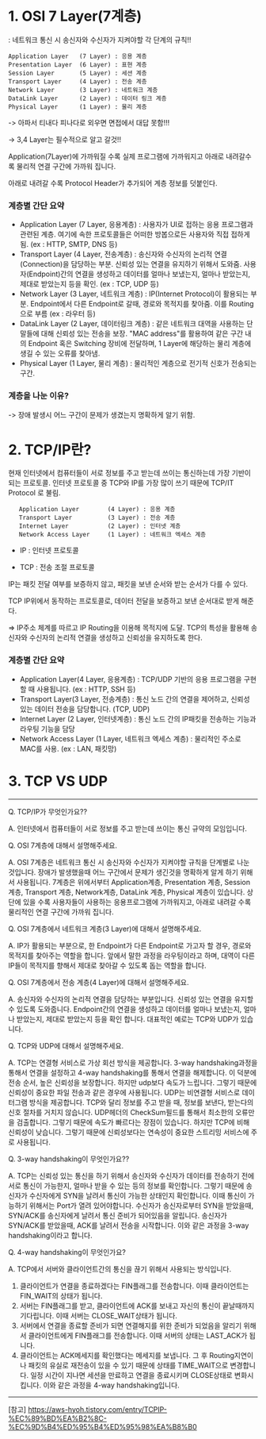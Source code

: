 

# 1. OSI 7 Layer(7계층)

: 네트워크 통신 시 송신자와 수신자가 지켜야할 각 단계의 규칙!!


    Application Layer   (7 Layer) : 응용 계층
    Presentation Layer  (6 Layer) : 표현 계층
    Session Layer       (5 Layer) : 세션 계층
    Transport Layer     (4 Layer) : 전송 계층
    Network Layer       (3 Layer) : 네트워크 계층
    DataLink Layer      (2 Layer) : 데이터 링크 계층
    Physical Layer      (1 Layer) : 물리 계층

-> 아파서 티내다 피나다로 외우면 면접에서 대답 못함!!! 

-> 3,4 Layer는 필수적으로 알고 갈것!!

Application(7Layer)에 가까워질 수록 실제 프로그램에 가까워지고 아래로 내려갈수록 물리적 연결 구간에 가까워 집니다.

아래로 내려갈 수록 Protocol Header가 추가되어 계층 정보를 덧붙인다.


### 계층별 간단 요약
- Application Layer (7 Layer, 응용계층) : 사용자가 UI로 접하는 응용 프로그램과 관련된 계층. 여기에 속한 프로토콜들은 어떠한 방봅으로든 사용자와 직접 접하게 됨. (ex : HTTP, SMTP, DNS 등)
- Transport Layer (4 Layer, 전송계층) : 송신자와 수신자의 논리적 연결(Connection)을 담당하는 부분. 신뢰성 있는 연결을 유지하기 위해서 도와줌. 사용자(Endpoint)간의 연결을 생성하고 데이터를 얼마나 보냈는지, 얼마나 받았는지, 제대로 받았는지 등을 확인. (ex : TCP, UDP 등)
- Network Layer (3 Layer, 네트워크 계층) : IP(Internet Protocol)이 활용되는 부분. Endpoint에서 다른 Endpoint로 갈때, 경로와 목적지를 찾아줌. 이를 Routing으로 부름 (ex : 라우터 등)
- DataLink Layer (2 Layer, 데이터링크 계층) : 같은 네트워크 대역을 사용하는 단말들에 대해 신뢰성 있는 전송을 보장. "MAC address"를 활용하여 같은 구간 내의 Endpoint 혹은 Switching 장비에 전달하며,  1 Layer에 해당하는 물리 계층에 생길 수 있는 오류를 찾아냄.
- Physical Layer (1 Layer, 물리 계층) : 물리적인 계층으로 전기적 신호가 전송되는 구간.


### 계층을 나눈 이유?
-> 장애 발생시 어느 구간이 문제가 생겼는지 명확하게 알기 위함.





# 2. TCP/IP란?
현재 인터넷에서 컴퓨터들이 서로 정보를 주고 받는데 쓰이는 통신하는데 가장 기반이 되는 프로토콜.
인터넷 프로토콜 중 TCP와 IP를 가장 많이 쓰기 때문에 TCP/IT Protocol 로 불림.

       Application Layer        (4 Layer) : 응용 계층
       Transport Layer          (3 Layer) : 전송 계층
       Internet Layer           (2 Layer) : 인터넷 계층
       Network Access Layer     (1 Layer) : 네트워크 엑세스 계층

- IP : 인터넷 프로토콜

- TCP : 전송 조절 프로토콜

IP는 패킷 전달 여부를 보증하지 않고, 패킷을 보낸 순서와 받는 순서가 다를 수 있다.

TCP IP위에서 동작하는 프로토콜로, 데이터 전달을 보증하고 보낸 순서대로 받게 해준다.

=> IP주소 체계를 따르고 IP Routing을 이용해 목적지에 도달. TCP의 특성을 활용해 송신자와 수신자의 논리적 연결을 생성하고 신뢰성을 유지하도록 한다.


### 계층별 간단 요약

- Application Layer(4 Layer, 응용계층) : TCP/UDP 기반의 응용 프로그램을 구현할 때 사용됩니다. (ex : HTTP, SSH 등)
- Transport Layer(3 Layer, 전송계층) : 통신 노드 간의 연결을 제어하고, 신뢰성 있는 데이터 전송을 담당합니다. (TCP, UDP)
- Internet Layer (2 Layer, 인터넷계층) : 통신 노드 간의 IP패킷을 전송하는 기능과 라우팅 기능을 담당
- Network Access Layer (1 Layer, 네트워크 엑세스 계층) : 물리적인 주소로 MAC를 사용. (ex : LAN, 패킷망)



# 3. TCP VS UDP



----------------------------------------------------------------------------------------------------------------------





Q. TCP/IP가 무엇인가요??

A. 인터넷에서 컴퓨터들이 서로 정보를 주고 받는데 쓰이는 통신 규약의 모임입니다.





Q. OSI 7계층에 대해서 설명해주세요.

A. OSI 7계층은 네트워크 통신 시 송신자와 수신자가 지켜야할 규칙을 단계별로 나눈 것입니다. 
장애가 발생했을때 어느 구간에서 문제가 생긴것을 명확하게 알게 하기 위해서 사용됩니다. 
7계층은 위에서부터 Application계층, Presentation 계층, Session 계층, Transport 계층, Network계층, DataLink 계층, Physical 계층이 있습니다. 
상단에 있을 수록 사용자들이 사용하는 응용프로그램에 가까워지고, 아래로 내려갈 수록 물리적인 연결 구간에 가까워 집니다.






Q. OSI 7계층에서 네트워크 계층(3 Layer)에 대해서 설명해주세요.

A. IP가 활용되는 부분으로, 한 Endpoint가 다른 Endpoint로 가고자 할 경우, 경로와 목적지를 찾아주는 역할을 합니다.
앞에서 말한 과정을 라우팅이라고 하며, 대역이 다른 IP들이 목적지를 향해서 제대로 찾아갈 수 있도록 돕는 역할을 합니다.



Q. OSI 7계층에서 전송 계층(4 Layer)에 대해서 설명해주세요.

A. 송신자와 수신자의 논리적 연결을 담당하는 부분입니다. 신뢰성 있는 연결을 유지할 수 있도록 도와줍니다. Endpoint간의 연결을 생성하고 데이터를 얼마나 보냈는지, 얼마나 받았는지, 제대로 받았는지 등을 확인 합니다. 대표적인 예로는 TCP와 UDP가 있습니다.






Q. TCP와 UDP에 대해서 설명해주세요.

A. TCP는 연결형 서비스로 가상 회선 방식을 제공합니다.  3-way handshaking과정을 통해서 연결을 설정하고 4-way handshaking를 통해서 연결을 해제합니다. 이 덕분에 전송 순서, 높은 신뢰성을 보장합니다. 하지만 udp보다 속도가 느립니다. 그렇기 때문에 신뢰성이 중요한 파일 전송과 같은 경우에 사용됩니다.
UDP는 비연결형 서비스로 데이터그램 방식을 제공합니다. TCP와 달리 정보를 주고 받을 때, 정보를 보낸다, 받는다의 신호 절차를 거치지 않습니다. UDP헤더의 CheckSum필드를 통해서 최소한의 오류만을 검출합니다. 그렇기 때문에 속도가 빠르다는 장점이 있습니다. 하지만 TCP에 비해 신뢰성이 낮습니다. 그렇기 때문에 신뢰성보다는 연속성이 중요한 스트리밍 서비스에 주로 사용됩니다. 





Q. 3-way handshaking이 무엇인가요??

A. TCP는 신뢰성 있는 통신을 하기 위해서 송신자와 수신자가 데이터를 전송하기 전에 서로 통신이 가능한지, 얼마나 받을 수 있는 등의 정보를 확인합니다. 
그렇기 때문에 송신자가 수신자에게 SYN을 날려서 통신이 가능한 상태인지 확인합니다. 이때 통신이 가능하기 위해서는 Port가 열려 있어야합니다.
수신자가 송신자로부터 SYN을 받았을때, SYN/ACK를 송신자에게 날려서 통신 준비가 되어있음을 알립니다.
송신자가 SYN/ACK를 받았을때, ACK를 날려서 전송을 시작합니다.
이와 같은 과정을 3-way handshaking이라고 합니다.






Q. 4-way handshaking이 무엇인가요?

A. TCP에서 서버와 클라이언트간의 통신을 끊기 위해서 사용되는 방식입니다. 
1. 클라이언트가 연결을 종료하겠다는 FIN플래그를 전송합니다. 이때 클라이언트는 FIN_WAIT의 상태가 됩니다. 
2. 서버는 FIN플래그를 받고, 클라이언트에 ACK를 보내고 자신의 통신이 끝날때까지 기다립니다. 이때 서버는 CLOSE_WAIT상태가 됩니다. 
3. 서버에서 연결을 종료할 준비가 되면 연결해지를 위한 준비가 되었음을 알리기 위해서 클라이언트에게 FIN플래그를 전송합니다. 이때 서버의 상태는 LAST_ACK가 됩니다. 
4. 클라이언트는 ACK메세지를 확인했다는 메세지를 보냅니다. 그 후 Routing지연이나 패킷의 유실로 재전송이 있을 수 있기 때문에 상태를 TIME_WAIT으로 변경합니다. 
일정 시간이 지나면 세션을 만료하고 연결을 종료시키며 CLOSE상태로 변화시킵니다.
이와 같은 과정을 4-way handshaking입니다.





----------------------------------------------------------------------------------------------
[참고]
https://aws-hyoh.tistory.com/entry/TCPIP-%EC%89%BD%EA%B2%8C-%EC%9D%B4%ED%95%B4%ED%95%98%EA%B8%B0
